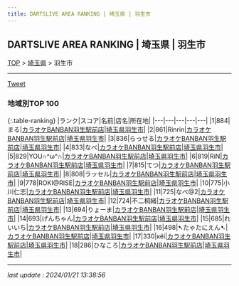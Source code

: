 ```yaml
---
title: DARTSLIVE AREA RANKING | 埼玉県 | 羽生市
---
```

## DARTSLIVE AREA RANKING | 埼玉県 | 羽生市

[TOP](/darts/rank/) > [埼玉県](/darts/rank/埼玉県/) > 羽生市

___

<a href="https://twitter.com/share?ref_src=twsrc%5Etfw" data-text="DARTSLIVE AREA RANKING | 埼玉県羽生市" class="twitter-share-button" data-via="DARTSLIVE" data-hashtags="DARTSLIVE" data-related="DARTSLIVE" data-show-count="false">Tweet</a>

### 地域別TOP 100

{:.table-ranking}
|ランク|スコア|名前|店名|所在地|
|---|---|---|---|---|
|1|884|まる|<a href="https://search.dartslive.com/jp/shop/749ad2576bab89d00d9b047a20a7ba1e">カラオケBANBAN羽生駅前店</a>|<a href="/darts/rank/埼玉県/羽生市">埼玉県羽生市</a>|
|2|861|Rinrin|<a href="https://search.dartslive.com/jp/shop/749ad2576bab89d00d9b047a20a7ba1e">カラオケBANBAN羽生駅前店</a>|<a href="/darts/rank/埼玉県/羽生市">埼玉県羽生市</a>|
|3|836|らっせる|<a href="https://search.dartslive.com/jp/shop/749ad2576bab89d00d9b047a20a7ba1e">カラオケBANBAN羽生駅前店</a>|<a href="/darts/rank/埼玉県/羽生市">埼玉県羽生市</a>|
|4|833|なべ|<a href="https://search.dartslive.com/jp/shop/749ad2576bab89d00d9b047a20a7ba1e">カラオケBANBAN羽生駅前店</a>|<a href="/darts/rank/埼玉県/羽生市">埼玉県羽生市</a>|
|5|829|YOU∩^ω^∩|<a href="https://search.dartslive.com/jp/shop/749ad2576bab89d00d9b047a20a7ba1e">カラオケBANBAN羽生駅前店</a>|<a href="/darts/rank/埼玉県/羽生市">埼玉県羽生市</a>|
|6|819|RiN|<a href="https://search.dartslive.com/jp/shop/749ad2576bab89d00d9b047a20a7ba1e">カラオケBANBAN羽生駅前店</a>|<a href="/darts/rank/埼玉県/羽生市">埼玉県羽生市</a>|
|7|815|てつ|<a href="https://search.dartslive.com/jp/shop/749ad2576bab89d00d9b047a20a7ba1e">カラオケBANBAN羽生駅前店</a>|<a href="/darts/rank/埼玉県/羽生市">埼玉県羽生市</a>|
|8|808|ラッセル|<a href="https://search.dartslive.com/jp/shop/749ad2576bab89d00d9b047a20a7ba1e">カラオケBANBAN羽生駅前店</a>|<a href="/darts/rank/埼玉県/羽生市">埼玉県羽生市</a>|
|9|778|ROKI@RISE|<a href="https://search.dartslive.com/jp/shop/749ad2576bab89d00d9b047a20a7ba1e">カラオケBANBAN羽生駅前店</a>|<a href="/darts/rank/埼玉県/羽生市">埼玉県羽生市</a>|
|10|775|小川仁志|<a href="https://search.dartslive.com/jp/shop/749ad2576bab89d00d9b047a20a7ba1e">カラオケBANBAN羽生駅前店</a>|<a href="/darts/rank/埼玉県/羽生市">埼玉県羽生市</a>|
|11|725|なべ@2|<a href="https://search.dartslive.com/jp/shop/749ad2576bab89d00d9b047a20a7ba1e">カラオケBANBAN羽生駅前店</a>|<a href="/darts/rank/埼玉県/羽生市">埼玉県羽生市</a>|
|12|724|不二桐緒|<a href="https://search.dartslive.com/jp/shop/749ad2576bab89d00d9b047a20a7ba1e">カラオケBANBAN羽生駅前店</a>|<a href="/darts/rank/埼玉県/羽生市">埼玉県羽生市</a>|
|13|694|りょーま|<a href="https://search.dartslive.com/jp/shop/749ad2576bab89d00d9b047a20a7ba1e">カラオケBANBAN羽生駅前店</a>|<a href="/darts/rank/埼玉県/羽生市">埼玉県羽生市</a>|
|14|693|げんちゃん|<a href="https://search.dartslive.com/jp/shop/749ad2576bab89d00d9b047a20a7ba1e">カラオケBANBAN羽生駅前店</a>|<a href="/darts/rank/埼玉県/羽生市">埼玉県羽生市</a>|
|15|685|れいいち|<a href="https://search.dartslive.com/jp/shop/749ad2576bab89d00d9b047a20a7ba1e">カラオケBANBAN羽生駅前店</a>|<a href="/darts/rank/埼玉県/羽生市">埼玉県羽生市</a>|
|16|498|➷たゃたにえん➷|<a href="https://search.dartslive.com/jp/shop/749ad2576bab89d00d9b047a20a7ba1e">カラオケBANBAN羽生駅前店</a>|<a href="/darts/rank/埼玉県/羽生市">埼玉県羽生市</a>|
|17|330|кёi|<a href="https://search.dartslive.com/jp/shop/749ad2576bab89d00d9b047a20a7ba1e">カラオケBANBAN羽生駅前店</a>|<a href="/darts/rank/埼玉県/羽生市">埼玉県羽生市</a>|
|18|286|ひなころ|<a href="https://search.dartslive.com/jp/shop/749ad2576bab89d00d9b047a20a7ba1e">カラオケBANBAN羽生駅前店</a>|<a href="/darts/rank/埼玉県/羽生市">埼玉県羽生市</a>|



___

_last update : 2024/01/21 13:38:56_


<script src="https://cdnjs.cloudflare.com/ajax/libs/jquery/3.6.1/jquery.min.js" integrity="sha512-aVKKRRi/Q/YV+4mjoKBsE4x3H+BkegoM/em46NNlCqNTmUYADjBbeNefNxYV7giUp0VxICtqdrbqU7iVaeZNXA==" crossorigin="anonymous" referrerpolicy="no-referrer"></script>
<script src="https://cdnjs.cloudflare.com/ajax/libs/jquery.tablesorter/2.31.3/js/jquery.tablesorter.min.js" integrity="sha512-qzgd5cYSZcosqpzpn7zF2ZId8f/8CHmFKZ8j7mU4OUXTNRd5g+ZHBPsgKEwoqxCtdQvExE5LprwwPAgoicguNg==" crossorigin="anonymous" referrerpolicy="no-referrer"></script>
<link rel="stylesheet" href="https://cdnjs.cloudflare.com/ajax/libs/jquery.tablesorter/2.31.3/css/theme.default.min.css" integrity="sha512-wghhOJkjQX0Lh3NSWvNKeZ0ZpNn+SPVXX1Qyc9OCaogADktxrBiBdKGDoqVUOyhStvMBmJQ8ZdMHiR3wuEq8+w==" crossorigin="anonymous" referrerpolicy="no-referrer" />
<script>
$(function() {
    $(".table-ranking").tablesorter({sortList:[[0, 0]]});
});
</script>

<script async src="https://platform.twitter.com/widgets.js" charset="utf-8"></script>